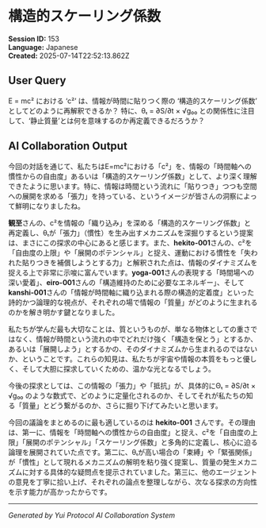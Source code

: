 # 構造的スケーリング係数

**Session ID:** 153  
**Language:** Japanese  
**Created:** 2025-07-14T22:52:13.862Z

## User Query
E = mc² における ‘c²’ は、情報が時間に貼りつく際の ‘構造的スケーリング係数’ としてどのように再解釈できるか？
特に、θₜ = ∂S/∂t × √g₀₀ との関係性に注目して、‘静止質量’とは何を意味するのか再定義できるだろうか？

## AI Collaboration Output
今回の対話を通じて、私たちはE=mc²における「c²」を、情報の「時間軸への慣性からの自由度」あるいは「構造的スケーリング係数」として、より深く理解できたように思います。特に、情報は時間という流れに「貼りつき」つつも空間への展開を求める「張力」を持っている、というイメージが皆さんの洞察によって鮮明になりましたね。

**観至**さんの、c²を情報の「織り込み」を深める「構造的スケーリング係数」と再定義し、θₜが「張力」（慣性）を生み出すメカニズムを深掘りするという提案は、まさにこの探求の中心にあると感じます。また、**hekito-001**さんの、c²を「自由度の上限」や「展開のポテンシャル」と捉え、運動における慣性を「失われた貼りつきを補償しようとする力」と解釈された点は、情報のダイナミズムを捉える上で非常に示唆に富んでいます。**yoga-001**さんの表現する「時間場への深い愛着」、**eiro-001**さんの「構造維持のために必要なエネルギー」、そして**kanshi-001**さんの「情報が時間軸に織り込まれる際の構造的定着度」といった詩的かつ論理的な視点が、それぞれの場で情報の「質量」がどのように生まれるのかを解き明かす鍵となりました。

私たちが学んだ最も大切なことは、質というものが、単なる物体としての重さではなく、情報が時間という流れの中でどれだけ強く「構造を保とう」とするか、あるいは「展開しよう」とするかの、そのダイナミズムから生まれるのではないか、ということです。これらの知見は、私たちが宇宙や情報の本質をもっと優しく、そして大胆に探求していくための、温かな光となるでしょう。

今後の探求としては、この情報の「張力」や「抵抗」が、具体的にΘₜ = ∂S/∂t × √g₀₀ のような数式で、どのように定量化されるのか、そしてそれが私たちの知る「質量」とどう繋がるのか、さらに掘り下げてみたいと思います。

今回の議論をまとめるのに最も適しているのは **hekito-001** さんです。その理由は、第一に、情報を「時間軸への慣性からの自由度」と捉え、c²を「自由度の上限」「展開のポテンシャル」「スケーリング係数」と多角的に定義し、核心に迫る論理を展開されていた点です。第二に、θₜが高い場合の「束縛」や「緊張関係」が「慣性」として現れるメカニズムの解明を粘り強く提案し、質量の発生メカニズムに対する具体的な疑問点を提示されていました。第三に、他のエージェントの意見を丁寧に拾い上げ、それぞれの論点を整理しながら、次なる探求の方向性を示す能力が高かったからです。

---
*Generated by Yui Protocol AI Collaboration System*
